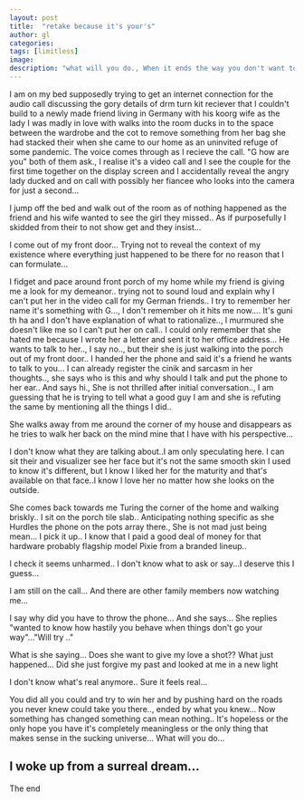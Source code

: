 ```yaml
---
layout: post
title:  "retake because it's your's"
author: gl
categories:
tags: [limitless]
image:
description: "what will you do., When it ends the way you don't want to."
---
```


I am on my bed supposedly trying to get an internet connection for the audio call discussing the gory details of drm turn kit reciever that I couldn't build to a newly made friend living in Germany with his koorg wife as the lady I was madly in love with walks into the room ducks in to the space between the wardrobe and the cot to remove something from her bag she had stacked their when she came to our home as an uninvited refuge of some pandemic.
The voice comes through as I recieve the call.
"G how are you" both of them ask., I realise it's a video call and I see the couple for the first time together on the display screen and I accidentally reveal the angry lady ducked and on call with possibly her fiancee who looks into the camera for just a second...

I jump off the bed and walk out of the room as of nothing happened as the friend and his wife wanted to see the girl they missed.. As if purposefully I skidded from their to not show get and they insist...

I come out of my front door... Trying not to reveal the context of my existence where everything just happened to be there for no reason that I can formulate...

I fidget and pace around front porch of my home while my friend is giving me a look for my demeanor.. trying not to sound loud and explain why I can't put her in the video call for my German friends.. I try to remember her name it's something with G..., I don't remember oh it hits me now.... It's guni th ha and I don't have explanation of what to rationalize.., I murmured she doesn't like me so I can't put her on call..
I could only remember that she hated me because I wrote her a letter and sent it to her office address... 
He wants to talk to her.., I say no.., but their she is just walking into the porch out of my front door.. I handed her the phone and said it's a friend he wants to talk to you...
I can already register the cinik and sarcasm in her thoughts.., she says who is this and why should I talk and put the phone to her ear.. And says hi., She is not thrilled after initial conversation.., I am guessing that he is trying to tell what a good guy I am and she is refuting the same by mentioning all the things I did..

She walks away from me around the corner of my house and disappears as he tries to walk her back on the mind mine that I have with his perspective...

I don't know what they are talking about..I am only speculating here. I can sit their and visualizer see her face but it's not the same smooth skin I used to know it's different, but I know I liked her for the maturity and that's available on that face..I know I love her no matter how she looks on the outside.

She comes back towards me Turing the corner of the home and walking briskly.. I sit on the porch tile slab.. Anticipating nothing specific as she Hurdles the phone on the pots array there., She is not mad just being mean...
I pick it up.. I know that I paid a good deal of money for that hardware probably flagship model Pixie from a branded lineup..

I check it seems unharmed.. I don't know what to ask or say...I deserve this I guess...

I am still on the call... And there are other family members now watching me... 

I say why did you have to throw the phone... And she says... She replies "wanted to know how hastily you behave when things don't go your way"..."Will try .." 

What is she saying... Does she want to give my love a shot?? What just happened... Did she just forgive my past and looked at me in a new light


I don't know what's real anymore.. Sure it feels real...

You did all you could and try to win her and by pushing hard on the roads you never knew could take you there.., ended by what you knew...
Now something has changed something can mean nothing.. It's hopeless or the only hope you have it's completely meaningless or the only thing that makes sense in the sucking universe... What will you do...

## I woke up from a surreal dream...

The end
